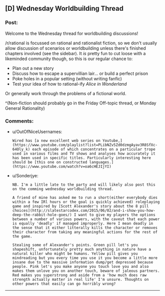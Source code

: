 ## [D] Wednesday Worldbuilding Thread

### Post:

Welcome to the Wednesday thread for worldbuilding discussions!

/r/rational is focussed on rational and rationalist fiction, so we don't usually allow discussion of scenarios or worldbuilding unless there's finished chapters involved (see the sidebar).  It *is* pretty fun to cut loose with a likeminded community though, so this is our regular chance to:

* Plan out a new story
* Discuss how to escape a supervillian lair... or build a perfect prison
* Poke holes in a popular setting (without writing fanfic)
* Test your idea of how to rational-ify *Alice in Wonderland*

Or generally work through the problems of a fictional world.

^(Non-fiction should probably go in the Friday Off-topic thread, or Monday General Rationality)


### Comments:

- u/OutOfNiceUsernames:
  ```
  Wired has [a new excellent web series on Youtube,](https://www.youtube.com/playlist?list=PLibNZv5Zd0dzmgAyav3R8SfXc-64Oly_k) each episode of which concentrates on a particular trope used in various films and TV shows and analyses how accurately it has been used in specific titles. Particularly interesting here should be [this one on constructed languages.](https://www.youtube.com/watch?v=oa6cHEJIjYI)
  ```

- u/Sonderjye:
  ```
  NB. I'm a little late to the party and will likely also post this on the comming wednesday worldbuilding thread. 

  A friend of mine has asked me to run a short(either everybody dies within a few IRl hours or the goal is quickly achieved) roleplaying game and inspired by [Scott Alexander's story about the 8 pill choices](http://slatestarcodex.com/2015/06/02/and-i-show-you-how-deep-the-rabbit-hole-goes/) I want to give my players the options between a number of various powers, with the caveut that each power is equally 'deadly' if managed improperly. Here I mean deadly in the sense that it either litterally kills the character or removes their character from taking any meaningful actions for the rest of the game. 

  Stealing some of Alexander's points. Green pill let's you shapeshift, unfortunately pretty much anything in nature have a natural killer who might be humans. Yellow pill gives you mindreading but you every time you use it you become a little more insane due to the massive information dump/get depressed because people. Pink let's you make anyone you touch love you and also makes them unlove you on another touch, beware of jaleous partners. Red makes you superstrong and aside from a 'how much does raw strength actually matter in real life' I'm unsure. Thoughts on other powers that easily can go horribly wrong?
  ```

---


